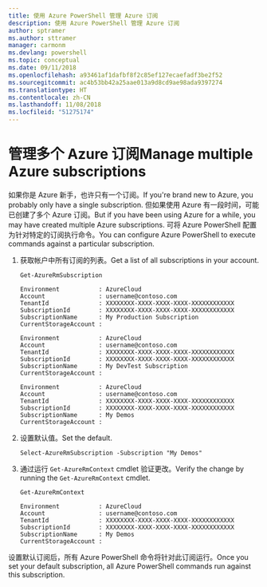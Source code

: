```yaml
---
title: 使用 Azure PowerShell 管理 Azure 订阅
description: 使用 Azure PowerShell 管理 Azure 订阅
author: sptramer
ms.author: sttramer
manager: carmonm
ms.devlang: powershell
ms.topic: conceptual
ms.date: 09/11/2018
ms.openlocfilehash: a93461af1dafbf8f2c85ef127ecaefadf3be2f52
ms.sourcegitcommit: ac4b53bb42a25aae013a9d8cd9ae98ada9397274
ms.translationtype: HT
ms.contentlocale: zh-CN
ms.lasthandoff: 11/08/2018
ms.locfileid: "51275174"
---
```

# <a name="manage-multiple-azure-subscriptions"></a><span data-ttu-id="6016f-103">管理多个 Azure 订阅</span><span class="sxs-lookup"><span data-stu-id="6016f-103">Manage multiple Azure subscriptions</span></span>

<span data-ttu-id="6016f-104">如果你是 Azure 新手，也许只有一个订阅。</span><span class="sxs-lookup"><span data-stu-id="6016f-104">If you're brand new to Azure, you probably only have a single subscription.</span></span> <span data-ttu-id="6016f-105">但如果使用 Azure 有一段时间，可能已创建了多个 Azure 订阅。</span><span class="sxs-lookup"><span data-stu-id="6016f-105">But if you have been using Azure for a while, you may have created multiple Azure subscriptions.</span></span> <span data-ttu-id="6016f-106">可将 Azure PowerShell 配置为针对特定的订阅执行命令。</span><span class="sxs-lookup"><span data-stu-id="6016f-106">You can configure Azure PowerShell to execute commands against a particular subscription.</span></span>

1. <span data-ttu-id="6016f-107">获取帐户中所有订阅的列表。</span><span class="sxs-lookup"><span data-stu-id="6016f-107">Get a list of all subscriptions in your account.</span></span>

    ```azurepowershell-interactive
    Get-AzureRmSubscription
    ```

    ```output
    Environment           : AzureCloud
    Account               : username@contoso.com
    TenantId              : XXXXXXXX-XXXX-XXXX-XXXX-XXXXXXXXXXXX
    SubscriptionId        : XXXXXXXX-XXXX-XXXX-XXXX-XXXXXXXXXXXX
    SubscriptionName      : My Production Subscription
    CurrentStorageAccount :

    Environment           : AzureCloud
    Account               : username@contoso.com
    TenantId              : XXXXXXXX-XXXX-XXXX-XXXX-XXXXXXXXXXXX
    SubscriptionId        : XXXXXXXX-XXXX-XXXX-XXXX-XXXXXXXXXXXX
    SubscriptionName      : My DevTest Subscription
    CurrentStorageAccount :

    Environment           : AzureCloud
    Account               : username@contoso.com
    TenantId              : XXXXXXXX-XXXX-XXXX-XXXX-XXXXXXXXXXXX
    SubscriptionId        : XXXXXXXX-XXXX-XXXX-XXXX-XXXXXXXXXXXX
    SubscriptionName      : My Demos
    CurrentStorageAccount :
    ```

2. <span data-ttu-id="6016f-108">设置默认值。</span><span class="sxs-lookup"><span data-stu-id="6016f-108">Set the default.</span></span>

    ```azurepowershell-interactive
    Select-AzureRmSubscription -Subscription "My Demos"
    ```

3. <span data-ttu-id="6016f-109">通过运行 `Get-AzureRmContext` cmdlet 验证更改。</span><span class="sxs-lookup"><span data-stu-id="6016f-109">Verify the change by running the `Get-AzureRmContext` cmdlet.</span></span>

    ```azurepowershell-interactive
    Get-AzureRmContext
    ```

    ```output
    Environment           : AzureCloud
    Account               : username@contoso.com
    TenantId              : XXXXXXXX-XXXX-XXXX-XXXX-XXXXXXXXXXXX
    SubscriptionId        : XXXXXXXX-XXXX-XXXX-XXXX-XXXXXXXXXXXX
    SubscriptionName      : My Demos
    CurrentStorageAccount :
    ```

<span data-ttu-id="6016f-110">设置默认订阅后，所有 Azure PowerShell 命令将针对此订阅运行。</span><span class="sxs-lookup"><span data-stu-id="6016f-110">Once you set your default subscription, all Azure PowerShell commands run against this subscription.</span></span>
